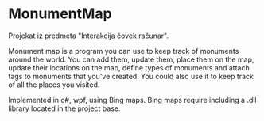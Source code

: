# MonumentMap
Projekat iz predmeta "Interakcija čovek računar".

Monument map is a program you can use to keep track of monuments around the world. You can add them, update them,
place them on the map, update their locations on the map, define types of monuments and attach tags to monuments that
you've created. You could also use it to keep track of all the places you visited.

Implemented in c#, wpf, using Bing maps. Bing maps require including a .dll library located in the project base.
